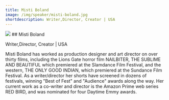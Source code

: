 ```yaml
---
title: Misti Boland
image: /img/speaker/misti-boland.jpg
shortdescription: Writer,Director, Creator | USA
---
```

<img src="/img/speaker/misti-boland.jpg">
## Misti Boland

Writer,Director, Creator | USA

Misti Boland has worked as production designer and art director on over thirty films, including the Lions Gate horror film NAILBITER, THE SUBLIME AND BEAUTIFUL which premiered at the Slamdance Film Festival, and the western, THE ONLY GOOD INDIAN, which premiered at the Sundance Film Festival. As a writer/director her shorts have screened in dozens of festivals, winning "Best of Fest" and "Audience" awards along the way. Her current work as a co-writer and director is the Amazon Prime web series RED BIRD, and was nominated for four Daytime Emmy awards.